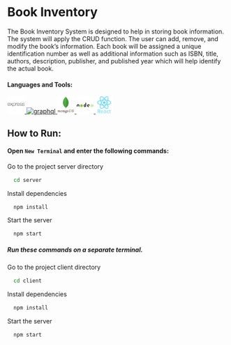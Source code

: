 # Book Inventory 

The Book Inventory System is designed to help in storing book information. The system will apply the CRUD function. The user can add, remove, and modify the book’s information. Each book will be assigned a unique identification number as well as additional information such as ISBN, title, authors, description, publisher, and published year which will help identify the actual book.

<h4 align="left">Languages and Tools:</h4>
<p align="left"> <a href="https://expressjs.com" target="_blank" rel="noreferrer"> <img src="https://raw.githubusercontent.com/devicons/devicon/master/icons/express/express-original-wordmark.svg" alt="express" width="40" height="40"/> </a> <a href="https://graphql.org" target="_blank" rel="noreferrer"> <img src="https://www.vectorlogo.zone/logos/graphql/graphql-icon.svg" alt="graphql" width="40" height="40"/> </a> <a href="https://www.mongodb.com/" target="_blank" rel="noreferrer"> <img src="https://raw.githubusercontent.com/devicons/devicon/master/icons/mongodb/mongodb-original-wordmark.svg" alt="mongodb" width="40" height="40"/> </a> <a href="https://nodejs.org" target="_blank" rel="noreferrer"> <img src="https://raw.githubusercontent.com/devicons/devicon/master/icons/nodejs/nodejs-original-wordmark.svg" alt="nodejs" width="40" height="40"/> </a> <a href="https://reactjs.org/" target="_blank" rel="noreferrer"> <img src="https://raw.githubusercontent.com/devicons/devicon/master/icons/react/react-original-wordmark.svg" alt="react" width="40" height="40"/> </a> </p>




## How to Run:

#### Open `New Terminal` and enter the following commands:


Go to the project server directory

```bash
  cd server
```

Install dependencies

```bash
  npm install
```

Start the server

```bash
  npm start
```


##### Run these commands on a separate terminal.

Go to the project client directory

```bash
  cd client
```

Install dependencies

```bash
  npm install
```

Start the server

```bash
  npm start
```